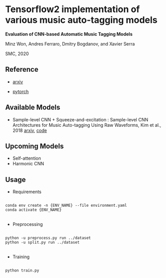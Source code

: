 Tensorflow2 implementation of various music auto-tagging models
==

<b>Evaluation of CNN-based Automatic Music Tagging Models</b> 

Minz Won, Andres Ferraro, Dmitry Bogdanov, and Xavier Serra

SMC, 2020

Reference
--

* [arxiv](https://arxiv.org/abs/2006.00751)

* [pytorch](https://github.com/minzwon/sota-music-tagging-models)


Available Models
--
* Sample-level CNN + Squeeze-and-excitation : Sample-level CNN Architectures for Music Auto-tagging Using Raw Waveforms, Kim et al., 2018 [arxiv](https://arxiv.org/abs/1710.10451), [code](https://github.com/tae-jun/resemul)


Upcoming Models
--
* Self-attention
* Harmonic CNN


Usage
--
* Requirements
<pre>
<code>
conda env create -n {ENV_NAME} --file environment.yaml
conda activate {ENV_NAME}
</code>
</pre>

* Preprocessing
<pre>
<code>
python -u preprocess.py run ../dataset
python -u split.py run ../dataset
</code>
</pre>

* Training
<pre>
<code>
python train.py
</code>
</pre>
